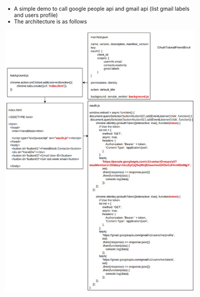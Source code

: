 - A simple demo to call google people api and gmail api (list gmail labels and users profile)
- The architecture is as follows

<img src="/assets/OAuthTutorialArchitecture.png" alt="OAuthTutorialArchitecture"> 